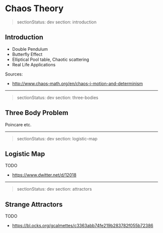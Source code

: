 # Chaos Theory

> sectionStatus: dev
> section: introduction

## Introduction

* Double Pendulum
* Butterfly Effect
* Elliptical Pool table, Chaotic scattering
* Real Life Applications

Sources:
* http://www.chaos-math.org/en/chaos-i-motion-and-determinism

--------------------------------------------------------------------------------
> sectionStatus: dev
> section: three-bodies

## Three Body Problem

Poincare etc.

--------------------------------------------------------------------------------
> sectionStatus: dev
> section: logistic-map

## Logistic Map

TODO

* https://www.dwitter.net/d/12018

--------------------------------------------------------------------------------
> sectionStatus: dev
> section: attractors

## Strange Attractors

TODO

* https://bl.ocks.org/gcalmettes/c3363abb74fe219b283782f055b72386
